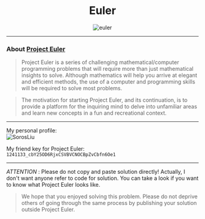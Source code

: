 <h1 align="center">Euler</h1>

<p align="center">
  <img src="https://projecteuler.net/images/euler_portrait.png" alt="euler" />
</p>

---
### About [Project Euler](https://projecteuler.net/)

> Project Euler is a series of challenging mathematical/computer programming problems that will require more than just mathematical insights to solve. Although mathematics will help you arrive at elegant and efficient methods, the use of a computer and programming skills will be required to solve most problems.

> The motivation for starting Project Euler, and its continuation, is to provide a platform for the inquiring mind to delve into unfamiliar areas and learn new concepts in a fun and recreational context.

---

My personal profile:  
![SorosLiu](https://projecteuler.net/profile/SorosLiu.png)

My friend key for Project Euler:   
`1241133_cbY25OD6RjxCSVBVCNOCBpZvCbfn6Oe1`

---

*ATTENTION* : Please do not copy and paste solution directly! Actually, I don't want anyone refer to code for solution. You can take a look if you want to know what Project Euler looks like.

> We hope that you enjoyed solving this problem. Please do not deprive others of going through the same process by publishing your solution outside Project Euler.